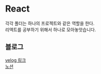 # React
각각 폴더는 하나의 프로젝트와 같은 역할을 한다. <br/>
리액트를 공부하기 위해서 하나로 모아놓앗습니다.

## 블로그
[velog 링크](https://velog.io/@zxzz45/series/%EB%A6%AC%EC%95%A1%ED%8A%B8) <br/>
[노션](https://www.notion.so/3f1fb67b4f1e420f9f678f726f89edb2)
